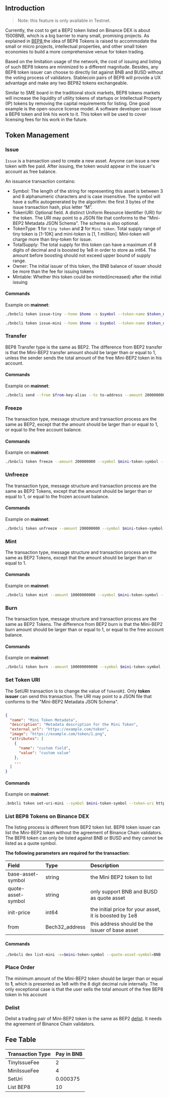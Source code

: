 ## Introduction

> Note: this feature is only available in Testnet.

Currently, the cost to get a BEP2 token listed on Binance DEX is about 1500BNB, which is a big barrier to many small, promising projects. As explained in [BEP8](https://github.com/binance-chain/BEPs/blob/master/BEP8.md),the idea of BEP8 Tokens is raised to accommodate the small or micro projects, intellectual properties, and other small token economies to build a more comprehensive venue for token trading.

Based on the limitation usage of the network, the cost of issuing and listing of such BEP8 tokens are minimized to a different magnitude. Besides, any BEP8 token issuer can choose to directly list against BNB and BUSD without the voting process of validators. Stablecoin pairs of BEP8 will provide a UX advantage and make any two BEP82 tokens exchangeable.


Similar to SME board in the traditional stock markets, BEP8 tokens markets will increase the liquidity of utility tokens of startups or Intellectual Property (IP) tokens by removing the capital requirements for listing. One good example is the open-source license model. A software developer can issue a BEP8 token and link his work to it. This token will be used to cover licensing fees for his work in the future.

## Token Management

### Issue

`Issue` is a transaction used to create a new asset. Anyone can issue a new token with fee paid. After issuing, the token would appear in the issuer's account as free balance.

An issuance transaction contains:

* Symbol: The length of the string for representing this asset is between 3 and 8 alphanumeric characters and is case insensitive. The symbol will have a suffix autogenerated by the algorithm: the first 3 bytes of the issue transaction hash, plus letter “M”.
* TokenURI: Optional field. A distinct Uniform Resource Identifier (URI) for the token. The URI may point to a JSON file that conforms to the "Mini-BEP2 Metadata JSON Schema". The schema is also optional.
* TokenType: **1** for `tiny token` and **2** for `Mini token`. Total supply range of tiny token is [1-10K] and mini-token is [1, 1 milllion]. Mini-token will charge more than tiny-token for issue.
* TotalSupply: The total supply for this token can have a maximum of 8 digits of decimal and is boosted by 1e8 in order to store as int64. The amount before boosting should not exceed upper bound of supply range.
* Owner: The initial issuer of this token, the BNB balance of issuer should be more than the fee for issuing tokens
* Mintable: Whether this token could be minted(increased) after the initial issuing

#### Commands

Example on **mainnet**:

```bash
./bnbcli token issue-tiny --home $home -s $symbol --token-name $token_name -n 10000 --mintable $mintable --from $from --token-uri http://www.example.com --chain-id Binance-Chain-Tigris   --node  https://dataseed5.defibit.io:443 --trust-node
```

```bash
./bnbcli token issue-mini --home $home -s $symbol --token-name $token_name -n 1000000 --mintable $mintable --from $from --token-uri http://www.example.com --chain-id Binance-Chain-Tigris   --node  https://dataseed5.defibit.io:443 --trust-node
```

### Transfer

BEP8 Transfer type is the same as BEP2. The difference from BEP2 transfer is that the Mini-BEP2 transfer amount should be larger than or equal to 1, unless the sender sends the total amount of the free Mini-BEP2 token in his account.

#### Commands

Example on **mainnet**:
```bash
./bnbcli send --from $from-key-alias --to to-address --amount 200000000:mini-token-symbol --chain-id Binance-Chain-Tigris --node  https://dataseed5.defibit.io:443 --json
```

### Freeze

The transaction type, message structure and transaction process are the same as BEP2, except that the amount should be larger than or equal to 1, or equal to the free account balance.

#### Commands

Example on **mainnet**:

```bash
./bnbcli token freeze --amount 200000000 --symbol $mini-token-symbol --from alice --chain-id Binance-Chain-Tigris   --node  https://dataseed5.defibit.io:443 --trust-node
```

### Unfreeze

The transaction type, message structure and transaction process are the same as BEP2 Tokens, except that the amount should be larger than or equal to 1, or equal to the frozen account balance.

#### Commands

Example on **mainnet**:

```bash
./bnbcli token unfreeze --amount 200000000 --symbol $mini-token-symbol --from alice --chain-id Binance-Chain-Tigris   --node  https://dataseed5.defibit.io:443  --trust-node
```

### Mint

The transaction type, message structure and transaction process are the same as BEP2 Tokens, except that the amount should be larger than or equal to 1.

#### Commands

Example on **mainnet**:

```bash
./bnbcli token mint --amount 10000000000 --symbol $mini-token-symbol --from alice --chain-id Binance-Chain-Tigris   --node  https://dataseed5.defibit.io:443  --trust-node
```

### Burn

The transaction type, message structure and transaction process are the same as BEP2 Tokens. The difference from BEP2 burn is that the Mini-BEP2 burn amount should be larger than or equal to 1, or equal to the free account balance.

#### Commands

Example on **mainnet**:

```bash
./bnbcli token burn --amount 100000000000 --symbol $mini-token-symbol --from alice --chain-id Binance-Chain-Tigris   --node  https://dataseed5.defibit.io:443  --trust-node
```


### Set Token URI

The SetURI transaction is to change the value of `TokenURI`. Only **token issuer** can send this transaction. The URI may point to a JSON file that conforms to the "Mini-BEP2 Metadata JSON Schema".

```json

{
  "name": "Mini Token Metadata",
  "description": "Metadata description for the Mini Token",
  "external_url": "https://example.com/token",
  "image": "https://example.com/token/1.png",
  "attributes": [
    {
      "name": "custom field",
      "value": "custom value"
    },
    ...
  ]
}
```

#### Commands

Example on **mainnet**:

```bash
.bnbcli token set-uri-mini --symbol $mini-token-symbol --token-uri http://www.efg.com --from alice --chain-id Binance-Chain-Tigris   --node  https://dataseed5.defibit.io:443  --trust-node
```

### List BEP8 Tokens on Binance DEX

The listing process is different from BEP2 token list. BEP8 token issuer can list the Mini-BEP2 token without the agreement of Binance Chain validators. The BEP8 token can only be listed against BNB or BUSD and they cannot be listed as a quote symbol.

**The following parameters are required for the transaction:**

| **Field**    | **Type** | **Description**                                              |
| :------------ | :-------- | :------------------------------------------------------------ |
| base-asset-symbol | string | the Mini BEP2 token to list|
|quote-asset-symbol| string|only support BNB and BUSD as quote asset|
|init-price|int64|the initial price for your asset, it is boosted by 1e8|
|from|Bech32_address|this address should be the issuer of base asset|

#### Commands

```bash
./bnbcli dex list-mini -s=$mini-token-symbol --quote-asset-symbol=BNB --init-price=1000000000 --from=alice --chain-id Binance-Chain-Tigris   --node  https://dataseed5.defibit.io:443  --trust-node
```
### Place Order

The minimum amount of the Mini-BEP2 token should be larger than or equal to **1**, which is presented as 1e8 with the 8 digit decimal rule internally. The only exceptional case is that the user sells the total amount of the free BEP8 token in his account

### Delist
Delist a trading pair of Mini-BEP2 token is the same as BEP2 [delist](). It needs the agreement of Binance Chain validators.

## Fee Table

Transaction Type  | Pay in BNB |
-- | -- |
TinyIssueFee | 2 |
MiniIssueFee | 4 |
SetUri| 0.000375 |
List BEP8| 10 |

